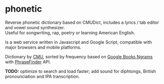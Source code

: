 # phonetic
<p>Reverse phonetic dictionary based on CMUDict, includes a lyrics / tab editor and vowel sound synthesizer. <br/>
Useful for songwriting, rap, poetry or learning American English.</p>

<p>Is a web service written in Javascript and Google Script, compatible with major browsers and mobile platforms.</p>

<p>Dictionary by <a href="http://www.speech.cs.cmu.edu/cgi-bin/cmudict" title="Carnegie Mellon University" target="_blank"><u>CMU</u></a>, sorted by frequency based on <a href="https://books.google.com/ngrams" title="Google Books Ngrams" target="_blank"><u>Google Books Ngrams</u></a> with <a href="https://phrasefinder.io/" title="PhraseFinder" target="_blank"><u>PhraseFinder</u></a> API.</p>

<p><b>TODO:</b> optimize to search and load faster; add sound for diphtongs, British pronounciation and IPA transcription.</p>
